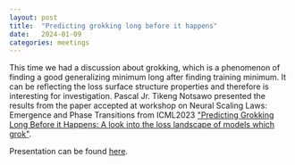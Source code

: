 ```yaml
---
layout: post
title:  "Predicting grokking long before it happens"
date:   2024-01-09
categories: meetings
---
```


This time we had a discussion about grokking, which is a phenomenon of finding a good generalizing minimum long after finding training minimum.
It can be reflecting the loss surface structure properties and therefore is interesting for investigation.
Pascal Jr. Tikeng Notsawo presented the results from the paper accepted at workshop on Neural Scaling Laws: Emergence and Phase Transitions from ICML2023
["Predicting Grokking Long Before it Happens: A look into the loss landscape of models which grok"](https://arxiv.org/pdf/2306.13253.pdf).

Presentation can be found [here](https://drive.google.com/file/d/1ky8G1koLhI4s1sWGXRF8Lb6iK_19J3_w/view?usp=sharing).